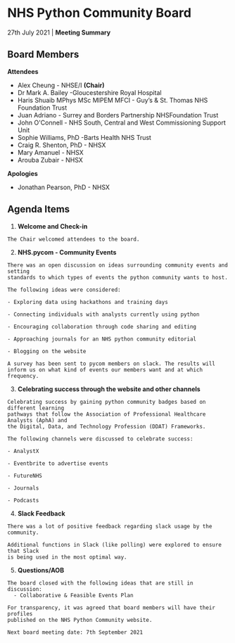 # NHS Python Community Board

27th July 2021 | **Meeting Summary**

## Board Members

**Attendees**

- Alex Cheung - NHSE/I **(Chair)**
- Dr Mark A. Bailey -Gloucestershire Royal Hospital
- Haris Shuaib MPhys MSc MIPEM MFCI - Guy’s & St. Thomas NHS Foundation Trust
- Juan Adriano - Surrey and Borders Partnership NHSFoundation Trust
- John O'Connell - NHS South, Central and West Commissioning Support Unit
- Sophie Williams, PhD -Barts Health NHS Trust
- Craig R. Shenton, PhD - NHSX
- Mary Amanuel - NHSX
- Arouba Zubair - NHSX

**Apologies**

- Jonathan Pearson, PhD - NHSX

## Agenda Items

1. **Welcome and Check-in**

```
The Chair welcomed attendees to the board.
```


2. **NHS.pycom - Community Events**

```
There was an open discussion on ideas surrounding community events and setting 
standards to which types of events the python community wants to host.

The following ideas were considered:

- Exploring data using hackathons and training days

- Connecting individuals with analysts currently using python

- Encouraging collaboration through code sharing and editing

- Approaching journals for an NHS python community editorial

- Blogging on the website
```

```
A survey has been sent to pycom members on slack. The results will 
inform us on what kind of events our members want and at which frequency. 
```

3. **Celebrating success through the website and other channels**

```
Celebrating success by gaining python community badges based on different learning
pathways that follow the Association of Professional Healthcare Analysts (AphA) and 
the Digital, Data, and Technology Profession (DDAT) Frameworks.
```
```
The following channels were discussed to celebrate success:

- AnalystX

- Eventbrite to advertise events

- FutureNHS

- Journals

- Podcasts

```

4. **Slack Feedback**

```
There was a lot of positive feedback regarding slack usage by the community. 
```
```
Additional functions in Slack (like polling) were explored to ensure that Slack 
is being used in the most optimal way.
```


5. **Questions/AOB**

```
The board closed with the following ideas that are still in discussion:
  - Collaborative & Feasible Events Plan
```
```
For transparency, it was agreed that board members will have their profiles 
published on the NHS Python Community website.
```
```
Next board meeting date: 7th September 2021
```
